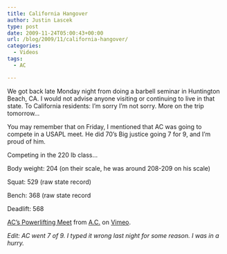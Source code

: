 ```yaml
---
title: California Hangover
author: Justin Lascek
type: post
date: 2009-11-24T05:00:43+00:00
url: /blog/2009/11/california-hangover/
categories:
  - Videos
tags:
  - AC

---
```

We got back late Monday night from doing a barbell seminar in Huntington Beach, CA. I would not advise anyone visiting or continuing to live in that state. To California residents: I&rsquo;m sorry I&rsquo;m not sorry. More on the trip tomorrow&#8230;
  

  
You may remember that on Friday, I mentioned that AC was going to compete in a USAPL meet. He did 70&rsquo;s Big justice going 7 for 9, and I&rsquo;m proud of him.
  

  
Competing in the 220 lb class&#8230;
  
Body weight: 204 (on their scale, he was around 208-209 on his scale)
  
Squat: 529 (raw state record)
  
Bench: 368 (raw state record
  
Deadlift: 568
  


[AC&rsquo;s Powerlifting Meet][1] from [A.C.][2] on [Vimeo][3].

_Edit: AC went 7 of 9. I typed it wrong last night for some reason. I was in a hurry._

 [1]: http://vimeo.com/7763895
 [2]: http://vimeo.com/user802431
 [3]: http://vimeo.com
